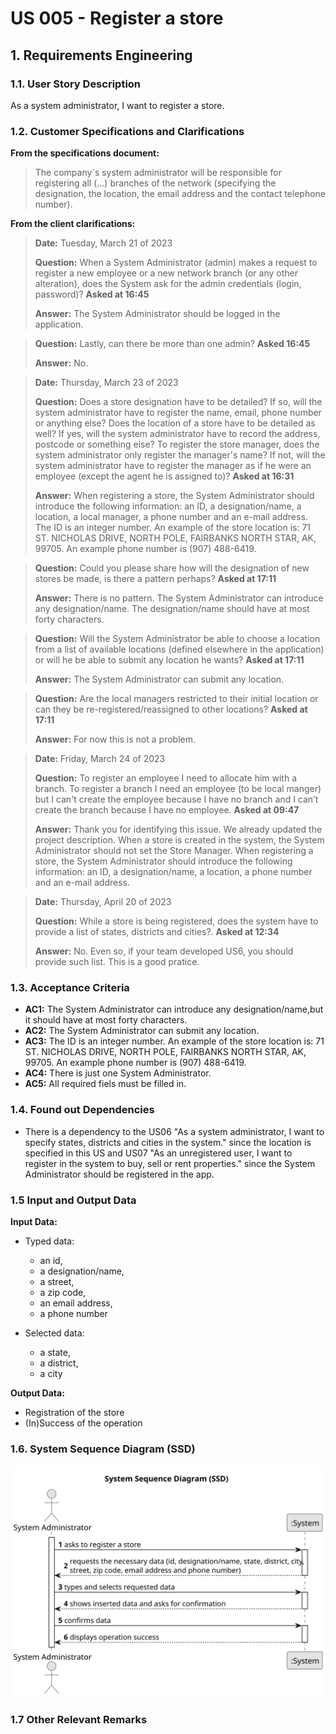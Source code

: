 # US 005 - Register a store

## 1. Requirements Engineering


### 1.1. User Story Description


As a system administrator, I want to register a store.


### 1.2. Customer Specifications and Clarifications 


**From the specifications document:**

>	The company´s system administrator will be responsible for registering all (...) branches of the network (specifying the designation, the location, the email address and the contact telephone number).


**From the client clarifications:**

> **Date:** Tuesday, March 21 of 2023
>
> **Question:** When a System Administrator (admin) makes a request to register a new employee or a new network branch (or any other alteration), does the System ask for the admin credentials (login, password)? **Asked at 16:45**
>  
> **Answer:** The System Administrator should be logged in the application.


> **Question:** Lastly, can there be more than one admin? **Asked 16:45**
>  
> **Answer:** No.

> **Date:** Thursday, March 23 of 2023
>
> **Question:** Does a store designation have to be detailed? If so, will the system administrator have to register the name, email, phone number or anything else? Does the location of a store have to be detailed as well? If yes, will the system administrator have to record the address, postcode or something else? To register the store manager, does the system administrator only register the manager's name? If not, will the system administrator have to register the manager as if he were an employee (except the agent he is assigned to)?  **Asked at 16:31**
>  
> **Answer:** When registering a store, the System Administrator should introduce the following information: an ID, a designation/name, a location, a local manager, a phone number and an e-mail address. The ID is an integer number. An example of the store location is: 71 ST. NICHOLAS DRIVE, NORTH POLE, FAIRBANKS NORTH STAR, AK, 99705. An example phone number is (907) 488-6419.


> **Question:** Could you please share how will the designation of new stores be made, is there a pattern perhaps? **Asked at 17:11**
>  
> **Answer:** There is no pattern. The System Administrator can introduce any designation/name. The designation/name should have at most forty characters.


> **Question:** Will the System Administrator be able to choose a location from a list of available locations (defined elsewhere in the application) or will he be able to submit any location he wants? **Asked at 17:11**
>  
> **Answer:** The System Administrator can submit any location.


> **Question:** Are the local managers restricted to their initial location or can they be re-registered/reassigned to other locations? **Asked at 17:11**
>  
> **Answer:** For now this is not a problem.


> **Date:** Friday, March 24 of 2023
> 
> **Question:** To register an employee I need to allocate him with a branch. To register a branch I need an employee (to be local manger) but I can't create the employee because I have no branch and I can’t create the branch because I have no employee. **Asked at 09:47**
>  
> **Answer:** Thank you for identifying this issue. We already updated the project description. When a store is created in the system, the System Administrator should not set the Store Manager. When registering a store, the System Administrator should introduce the following information: an ID, a designation/name, a location, a phone number and an e-mail address.


> **Date:** Thursday, April 20 of 2023
> 
> **Question:** While a store is being registered, does the system have to provide a list of states, districts and cities?. **Asked at 12:34**
>  
> **Answer:** No. Even so, if your team developed US6, you should provide such list. This is a good pratice.


### 1.3. Acceptance Criteria


* **AC1:** The System Administrator can introduce any designation/name,but it should have at most forty characters.
* **AC2:** The System Administrator can submit any location.
* **AC3:** The ID is an integer number. An example of the store location is: 71 ST. NICHOLAS DRIVE, NORTH POLE, FAIRBANKS NORTH STAR, AK, 99705. An example phone number is (907) 488-6419.
* **AC4:** There is just one System Administrator.
* **AC5:** All required fiels must be filled in.


### 1.4. Found out Dependencies


* There is a dependency to the US06 "As a system administrator, I want to specify states, districts and cities in the system." since the location is specified in this US and US07 "As an unregistered user, I want to register in the system to buy, sell or rent properties." since the System Administrator should be registered in the app.


### 1.5 Input and Output Data


**Input Data:**

* Typed data:
	* an id, 
	* a designation/name, 
	* a street,
	* a zip code,
	* an email address,
	* a phone number

* Selected data:
	* a state, 
	* a district, 
	* a city

**Output Data:**

* Registration of the store
* (In)Success of the operation

### 1.6. System Sequence Diagram (SSD)


![System Sequence Diagram](svg/us05-system-sequence-diagram.svg)

### 1.7 Other Relevant Remarks
